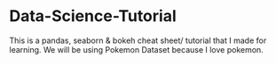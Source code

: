 # Data-Science-Tutorial
This is a pandas, seaborn &amp; bokeh cheat sheet/ tutorial that I made for learning. We will be using Pokemon Dataset because I love pokemon.
